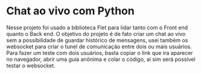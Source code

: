 # Chat ao vivo com Python

Nesse projeto foi usado a biblioteca Flet para lidar tanto com o Front end quanto o Back end.
O objetivo do projeto é de fato criar um chat ao vivo sem a possibilidade de guardar histórico de mensagens, usei também os websocket para criar o tunel de comunicação entre dois ou mais usuários.
Para fazer um teste com dois usuários, basta copiar o link que ira aparecer no navegador, abrir uma guia anônima e colar o código, ai sim será possível testar o websocket.
 
